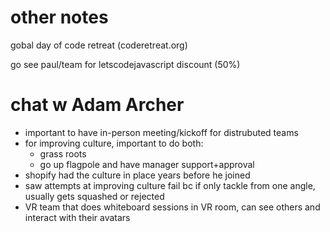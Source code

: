# other notes
gobal day of code retreat (coderetreat.org)

go see paul/team for letscodejavascript discount (50%)

# chat w Adam Archer
- important to have in-person meeting/kickoff for distrubuted teams
- for improving culture, important to do both:
  - grass roots
  - go up flagpole and have manager support+approval
- shopify had the culture in place years before he joined
- saw attempts at improving culture fail bc if only tackle from one angle, usually gets squashed or rejected
- VR team that does whiteboard sessions in VR room, can see others and interact with their avatars
